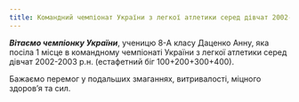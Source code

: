 ```yaml
---
title: Командний чемпіонат України з легкої атлетики серед дівчат 2002-2003 р.н.
---
```


**_Вітаємо чемпіонку України_**, ученицю 8-А класу Даценко Анну, яка посіла 1 місце в командному чемпіонаті України з легкої атлетики серед дівчат 2002-2003 р.н. (естафетний біг 100+200+300+400).

Бажаємо перемог у подальших змаганнях, витривалості, міцного здоров’я та сил.

<slideshow id="_/72157686870810710" />
